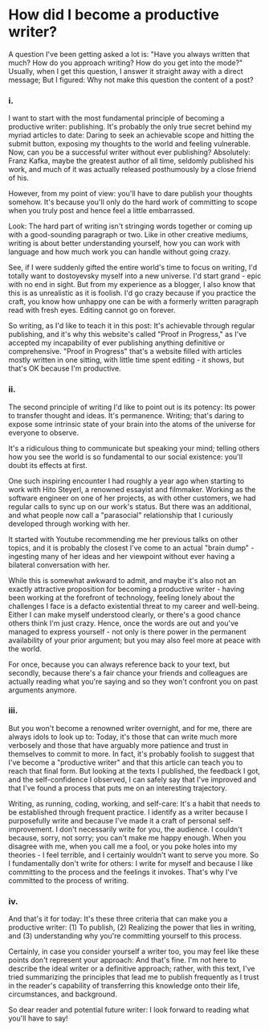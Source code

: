 # How did I become a productive writer?

A question I've been getting asked a lot is: "Have you always written that
much? How do you approach writing? How do you get into the mode?" Usually, when
I get this question, I answer it straight away with a direct message; But I
figured: Why not make this question the content of a post?

### i.

I want to start with the most fundamental principle of becoming a productive
writer: publishing. It's probably the only true secret behind my myriad
articles to date: Daring to seek an achievable scope and hitting the submit
button, exposing my thoughts to the world and feeling vulnerable.
Now, can you be a successful writer without ever publishing? Absolutely: Franz
Kafka, maybe the greatest author of all time, seldomly published his work, and
much of it was actually released posthumously by a close friend of his.

However, from my point of view: you'll have to dare publish your thoughts
somehow. It's because you'll only do the hard work of committing to scope when
you truly post and hence feel a little embarrassed.

Look: The hard part of writing isn't stringing words together or coming up with
a good-sounding paragraph or two. Like in other creative mediums, writing is
about better understanding yourself, how you can work with language and how
much work you can handle without going crazy.

See, if I were suddenly gifted the entire world's time to focus on writing, I'd
totally want to dostoyevsky myself into a new universe. I'd start grand - epic
with no end in sight. But from my experience as a blogger, I also know that
this is as unrealistic as it is foolish. I'd go crazy because if you practice
the craft, you know how unhappy one can be with a formerly written paragraph
read with fresh eyes. Editing cannot go on forever.

So writing, as I'd like to teach it in this post: It's achievable through
regular publishing, and it's why this website's called "Proof in Progress," as
I've accepted my incapability of ever publishing anything definitive or
comprehensive. "Proof in Progress" that's a website filled with articles mostly
written in one sitting, with little time spent editing - it shows, but that's
OK because I'm productive.

### ii.

The second principle of writing I'd like to point out is its potency: Its power
to transfer thought and ideas. It's permanence. Writing; that's daring to
expose some intrinsic state of your brain into the atoms of the universe for
everyone to observe.

It's a ridiculous thing to communicate but speaking your mind; telling others
how you see the world is so fundamental to our social existence: you'll doubt
its effects at first.

One such inspiring encounter I had roughly a year ago when starting to work
with Hito Steyerl, a renowned essayist and filmmaker. Working as the software
engineer on one of her projects, as with other customers, we had regular calls
to sync up on our work's status. But there was an additional, and what people
now call a "parasocial" relationship that I curiously developed through working
with her.

It started with Youtube recommending me her previous talks on other topics, and
it is probably the closest I've come to an actual "brain dump" - ingesting many
of her ideas and her viewpoint without ever having a bilateral conversation
with her.

While this is somewhat awkward to admit, and maybe it's also not an exactly
attractive proposition for becoming a productive writer - having been working
at the forefront of technology, feeling lonely about the challenges I face is a
defacto existential threat to my career and well-being. Either I can make
myself understood clearly, or there's a good chance others think I'm just
crazy. Hence, once the words are out and you've managed to express yourself -
not only is there power in the permanent availability of your prior argument;
but you may also feel more at peace with the world.

For once, because you can always reference back to your text, but secondly,
because there's a fair chance your friends and colleagues are actually reading
what you're saying and so they won't confront you on past arguments anymore.

### iii.

But you won't become a renowned writer overnight, and for me, there are always
idols to look up to: Today, it's those that can write much more verbosely and
those that have arguably more patience and trust in themselves to commit to
more. In fact, it's probably foolish to suggest that I've become a "productive
writer" and that this article can teach you to reach that final form. But
looking at the texts I published, the feedback I got, and the self-confidence I
observed, I can safely say that I've improved and that I've found a process
that puts me on an interesting trajectory.

Writing, as running, coding, working, and self-care: It's a habit that needs to
be established through frequent practice. I identify as a writer because I
purposefully write and because I've made it a craft of personal
self-improvement. I don't necessarily write for you, the audience. I couldn't
because, sorry, not sorry; you can't make me happy enough. When you disagree
with me, when you call me a fool, or you poke holes into my theories - I feel
terrible, and I certainly wouldn't want to serve you more. So I fundamentally
don't write for others: I write for myself and because I like committing to the
process and the feelings it invokes. That's why I've committed to the process
of writing.

### iv.

And that's it for today: It's these three criteria that can make you a
productive writer: (1) To publish, (2) Realizing the power that lies in
writing, and (3) understanding why you're committing yourself to this process.

Certainly, in case you consider yourself a writer too, you may feel like these
points don't represent your approach: And that's fine. I'm not here to describe
the ideal writer or a definitive approach; rather, with this text, I've tried
summarizing the principles that lead me to publish frequently as I trust in the
reader's capability of transferring this knowledge onto their life,
circumstances, and background.

So dear reader and potential future writer: I look forward to reading what
you'll have to say!
